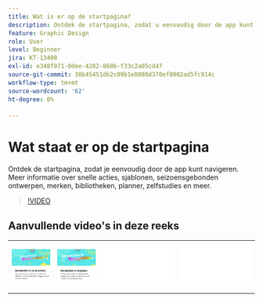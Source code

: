 ```yaml
---
title: Wat is er op de startpagina?
description: Ontdek de startpagina, zodat u eenvoudig door de app kunt navigeren
feature: Graphic Design
role: User
level: Beginner
jira: KT-13408
exl-id: e348f971-0dee-4282-860b-f33c2a05cd47
source-git-commit: 38b45451db2c09b1e0080d370ef8002ad5fc914c
workflow-type: tm+mt
source-wordcount: '62'
ht-degree: 0%

---
```


# Wat staat er op de startpagina

Ontdek de startpagina, zodat je eenvoudig door de app kunt navigeren. Meer informatie over snelle acties, sjablonen, seizoensgebonden ontwerpen, merken, bibliotheken, planner, zelfstudies en meer.

>[!VIDEO](https://video.tv.adobe.com/v/3426924?quality=12&learn=on&hidetitle=true)

## Aanvullende video&#39;s in deze reeks

<table style="table-layout:fixed">
<tr>
    <td>
      <a href="quick-actions.md">
         <img alt="Inleiding tot snelle handelingen" src="assets/quick-actions.png" />
      </a>
    </td>
    <td>
      <a href="introduction-templates.md">
         <img alt="Inleiding tot snelle handelingen" src="assets/introduction-templates.png" />
      </a>
    </td>
    <td>
      <img alt="Spacer" src="../assets/Whitespacer.png" />
      <div>
      <br>
    </td>
   <td>
      <img alt="Spacer" src="../assets/Whitespacer.png" />
      <div>
      <br>
   </td>
</tr>
</table>
